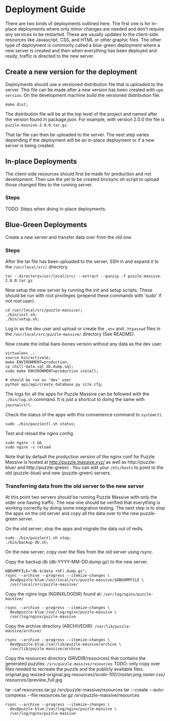 # Deployment Guide

There are two kinds of deployments outlined here.  The first one is for in-place
deployments where only minor changes are needed and don't require any services
to be restarted.  These are usually updates to the client-side resources like
Javascript, CSS, and HTML or other graphic files. The other type of deployment
is commonly called a blue-green deployment where a new server is created and
then when everything has been deployed and ready; traffic is directed to the new
server.

## Create a new version for the deployment

Deployments should use a versioned distribution file that is uploaded to the
server.  This file can be made after a new version has been created with `npm
version`.  On the development machine build the versioned distribution file.

```
make dist;
```

The distribution file will be at the top level of the project and named after
the version found in package.json.  For example, with version 2.0.0 the file is
`puzzle-massive-2.0.0.tar.gz`.

That tar file can then be uploaded to the server.  The next step varies
depending if the deployment will be an in-place deployment or if a new server
is being created.


## In-place Deployments

The client-side resources should first be made for production and not
development.  Then use the yet to be created bin/sync.sh script to upload those
changed files to the running server.

### Steps

TODO: Steps when doing in-place deployments.

## Blue-Green Deployments

Create a new server and transfer data over from the old one.

### Steps

After the tar file has been uploaded to the server; SSH in and expand it to the
`/usr/local/src/` directory.

```
tar --directory=/usr/local/src/ --extract --gunzip -f puzzle-massive-2.0.0.tar.gz
```

Now setup the new server by running the init and setup scripts.  These should be
run with root privileges (prepend these commands with 'sudo' if not root user).

```
cd /usr/local/src/puzzle-massive/;
./bin/init.sh;
./bin/setup.sh;
```

Log in as the dev user and upload or create the `.env` and `.htpasswd` files in
the `/usr/local/src/puzzle-massive/` directory (See README).

Now create the initial bare-bones version without any data as the dev user.

```
virtualenv .;
source bin/activate;
make ENVIRONMENT=production;
cp chill-data.sql db.dump.sql;
sudo make ENVIRONMENT=production install;

# should be run as 'dev' user
python api/api/create_database.py site.cfg;
```

The logs for all the apps for Puzzle Massive can be followed with the
`./bin/log.sh` command.  It is just a shortcut to doing the same with
`journalctrl`.

Check the status of the apps with this convenience command to `systemctl`.
```
sudo ./bin/puzzlectl.sh status;
```

Test and reload the nginx config.

```
sudo nginx -t &&
sudo nginx -s reload
```

Note that by default the production version of the nginx conf for Puzzle Massive
is hosted at http://puzzle.massive.xyz/ as well as http://puzzle-blue/ and
http://puzzle-green/ .  You can edit your `/etc/hosts` to point to the old
(puzzle-blue) and new (puzzle-green) servers.

### Transferring data from the old server to the new server

At this point two servers should be running Puzzle Massive with only the older
one having traffic.  The new one should be verified that everything is working
correctly by doing some integration testing.  The next step is to stop the apps
on the old server and copy all the data over to the new puzzle-green server.

On the old server; stop the apps and migrate the data out of redis.

```
sudo ./bin/puzzlectl.sh stop;
./bin/backup-db.sh;
```

On the new server; copy over the files from the old server using rsync.

Copy the backup db (db-YYYY-MM-DD.dump.gz) to the new server.

```
DBDUMPFILE="db-$(date +%F).dump.gz";
rsync --archive --progress --itemize-changes \
  dev@puzzle-blue:/usr/local/src/puzzle-massive/$DBDUMPFILE \
  /usr/local/src/puzzle-massive/
```

Copy the nginx logs (NGINXLOGDIR) found at: `/var/log/nginx/puzzle-massive/`

```
rsync --archive --progress --itemize-changes \
  dev@puzzle-blue:/var/log/nginx/puzzle-massive \
  /var/log/nginx/puzzle-massive
```

Copy the archive directory (ARCHIVEDIR): `/var/lib/puzzle-massive/archive/`

```
rsync --archive --progress --itemize-changes \
  dev@puzzle-blue:/var/lib/puzzle-massive/archive \
  /var/lib/puzzle-massive/archive
```

Copy the resources directory (SRVDIR/resources) that contains the generated puzzles:
`/srv/puzzle-massive/resources`
TODO: only copy over files needed to recreate the puzzle and the publicly
available files. 
original.jpg resized-original.jpg
resources/*/scale-100/{raster.png,raster.css} resources/*/preview_full.jpg

tar -caf resources.tar.gz /srv/puzzle-massive/resources
tar --create --auto-compress --file resources.tar.gz /srv/puzzle-massive/resources

```
rsync --archive --progress --itemize-changes \
  dev@puzzle-blue:/var/log/nginx/puzzle-massive \
  /var/log/nginx/puzzle-massive
```
